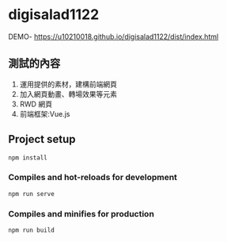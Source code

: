 # digisalad1122

DEMO- https://u10210018.github.io/digisalad1122/dist/index.html

## 測試的內容
<ol>
  <li>運用提供的素材，建構前端網頁</li>
  <li>加入網頁動畫、轉場效果等元素</li>
  <li>RWD 網頁</li>
  <li>前端框架:Vue.js</li>
</ol>

## Project setup
```
npm install
```

### Compiles and hot-reloads for development
```
npm run serve
```

### Compiles and minifies for production
```
npm run build
```

